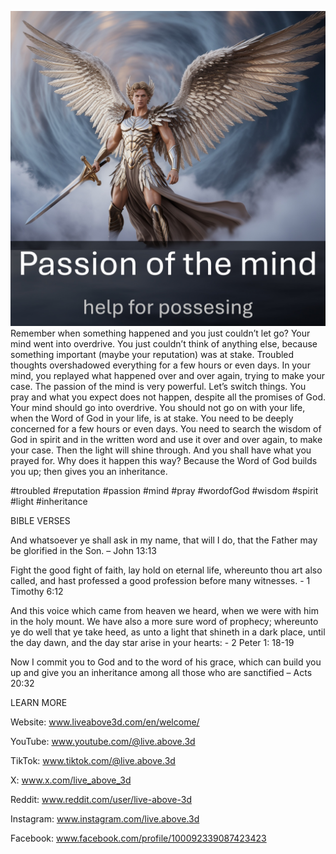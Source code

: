![Video cover image](../cover.jpeg)
Remember when something happened and you just couldn’t let go?
Your mind went into overdrive.
You just couldn’t think of anything else, because something important (maybe your reputation) was at stake.
Troubled thoughts overshadowed everything for a few hours or even days.
In your mind, you replayed what happened over and over again, trying to make your case. 
The passion of the mind is very powerful.
Let’s switch things.
You pray and what you expect does not happen, despite all the promises of God.
Your mind should go into overdrive.
You should not go on with your life, when the Word of God in your life, is at stake.
You need to be deeply concerned for a few hours or even days.
You need to search the wisdom of God in spirit and in the written word and use it over and over again, to make your case.
Then the light will shine through.
And you shall have what you prayed for.
Why does it happen this way?
Because the Word of God builds you up; then gives you an inheritance.

#troubled #reputation #passion #mind #pray #wordofGod #wisdom #spirit #light #inheritance

BIBLE VERSES

And whatsoever ye shall ask in my name, that will I do, that the Father may be glorified in the Son. – John 13:13

Fight the good fight of faith, lay hold on eternal life, whereunto thou art also called, and hast professed a good profession before many witnesses. - 1 Timothy 6:12

And this voice which came from heaven we heard, when we were with him in the holy mount. We have also a more sure word of prophecy; whereunto ye do well that ye take heed, as unto a light that shineth in a dark place, until the day dawn, and the day star arise in your hearts: - 2 Peter 1: 18-19

Now I commit you to God and to the word of his grace, which can build you up and give you an inheritance among all those who are sanctified – Acts 20:32


LEARN MORE

Website: www.liveabove3d.com/en/welcome/

YouTube: www.youtube.com/@live.above.3d

TikTok: www.tiktok.com/@live.above.3d

X: www.x.com/live_above_3d

Reddit: www.reddit.com/user/live-above-3d

Instagram: www.instagram.com/live.above.3d

Facebook: www.facebook.com/profile/100092339087423423